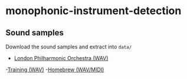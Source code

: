 # monophonic-instrument-detection

## Sound samples
Download the sound samples and extract into `data/`

- [London Philharmonic Orchestra (WAV)](https://drive.google.com/file/d/17h_2bl1103uxEBxi8qFHRwOSyF-kuxX6/view?usp=sharing)

-[Training (WAV)](https://drive.google.com/file/d/1cm_hqh9SV48fIvUTlkvfJRGWsIwJcbCR/view?usp=sharing)
-[Homebrew (WAV/MIDI)](https://drive.google.com/file/d/1AJd3XueVAmNM_Ne0qKWpFmcUh0TBCbhk/view?usp=sharing)
